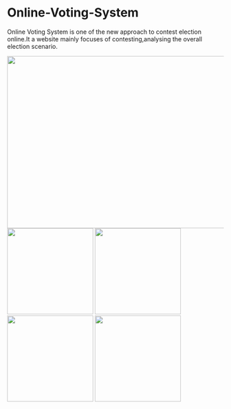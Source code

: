 ﻿# Online-Voting-System
 Online Voting System is one of the new approach to contest election online.It a website mainly focuses of contesting,analysing the overall election scenario.



<img src="https://user-images.githubusercontent.com/23560077/28918737-36229aac-7868-11e7-8cb1-4f15a77cec23.png" width="1100" height="400" />
<img src="https://user-images.githubusercontent.com/23560077/28917936-0b8a2b46-7865-11e7-8cad-4d670f12c080.png" width="200" height="200" />
<img src="https://user-images.githubusercontent.com/23560077/28917936-0b8a2b46-7865-11e7-8cad-4d670f12c080.png" width="200" height="200" />
<img src="https://user-images.githubusercontent.com/23560077/28917935-0b886932-7865-11e7-823d-5a021dea3fd1.png" width="200" height="200" />
<img src="https://user-images.githubusercontent.com/23560077/28917932-0b3ac92a-7865-11e7-8fc9-3b08645c6c17.png" width="200" height="200" />
